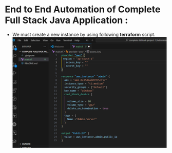 # End to End Automation of Complete Full Stack Java Application :

- We must create a new instance by using following **terraform** script.
  ![](https://github.com/prathikmr7/complete-fullstack-project/blob/feature/images/Screenshot%202025-06-01%20150205.png?raw=true)
